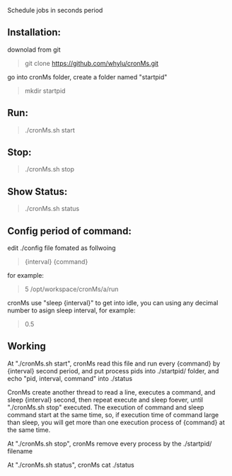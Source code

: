 Schedule jobs in seconds period



Installation:
-------------
downolad from git
> git clone https://github.com/whylu/cronMs.git

go into cronMs folder, create a folder named "startpid"
> mkdir startpid




Run:
----
> ./cronMs.sh start 


Stop:
-----
> ./cronMs.sh stop


Show Status:
------------
> ./cronMs.sh status


Config period of command:
-------------------------
edit ./config file fomated as follwoing
> {interval} {command}

for example:
> 5 /opt/workspace/cronMs/a/run

cronMs use "sleep {interval}" to get into idle, 
you can using any decimal number to asign sleep interval, for example:
> 0.5 <commnad>


Working
-------
At "./cronMs.sh start", cronMs read this file and run every {command} by {interval} second period,
and put process pids into ./startpid/ folder,
and echo "pid, interval, command" into ./status


CronMs create another thread to read a line, executes a command, and sleep {interval} second, 
then repeat execute and sleep foever, until "./cronMs.sh stop" executed.
The execution of command and sleep command start at the same time, so, if execution time of command large than sleep, you will get more than one execution process of {command} at the same time.


At "./cronMs.sh stop", cronMs remove every process by the ./startpid/ filename

At "./cronMs.sh status", cronMs cat ./status

